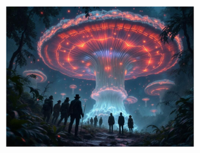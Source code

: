 ![Ancient stone steps ascending through reality-warped jungle. Multiple moons visible in sky, stone pillars with moving eldritch symbols, floating rocks defying gravity. Victorian-era explorers in foreground for scale. Photorealistic, cosmic horror, architectural impossibility. Style of Piranesi meets Lovecraft.](illustration_caption_2.jpeg)